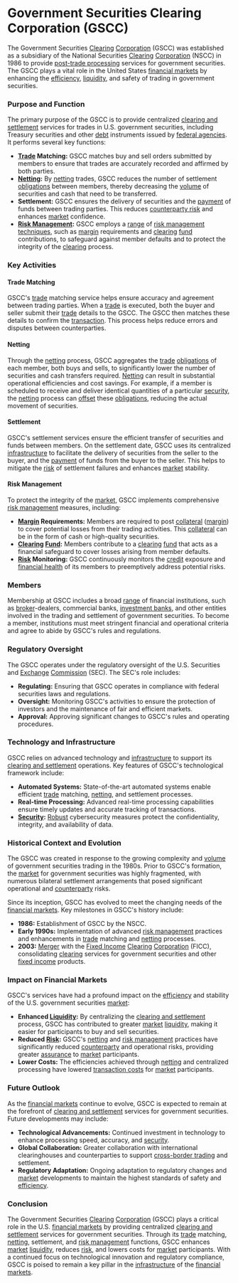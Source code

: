 # Government Securities Clearing Corporation (GSCC)

The Government Securities [Clearing](../c/clearing.md) [Corporation](../c/corporation.md) (GSCC) was established as a subsidiary of the National Securities [Clearing](../c/clearing.md) [Corporation](../c/corporation.md) (NSCC) in 1986 to provide [post-trade processing](../p/post-trade_processing.md) services for government securities. The GSCC plays a vital role in the United States [financial markets](../f/financial_market.md) by enhancing the [efficiency](../e/efficiency.md), [liquidity](../l/liquidity.md), and safety of trading in government securities.

### Purpose and Function

The primary purpose of the GSCC is to provide centralized [clearing and settlement](../c/clearing_and_settlement.md) services for trades in U.S. government securities, including Treasury securities and other [debt](../d/debt.md) instruments issued by [federal agencies](../f/federal_agencies.md). It performs several key functions:

- **[Trade](../t/trade.md) Matching:** GSCC matches buy and sell orders submitted by members to ensure that trades are accurately recorded and affirmed by both parties.
- **[Netting](../n/netting.md):** By [netting](../n/netting.md) trades, GSCC reduces the number of settlement [obligations](../o/obligation.md) between members, thereby decreasing the [volume](../v/volume.md) of securities and cash that need to be transferred.
- **Settlement:** GSCC ensures the delivery of securities and the [payment](../p/payment.md) of funds between trading parties. This reduces [counterparty risk](../c/counterparty_risk.md) and enhances [market](../m/market.md) confidence.
- **[Risk Management](../r/risk_management.md):** GSCC employs a [range](../r/range.md) of [risk management techniques](../r/risk_management_techniques.md), such as [margin](../m/margin.md) requirements and [clearing](../c/clearing.md) [fund](../f/fund.md) contributions, to safeguard against member defaults and to protect the integrity of the [clearing](../c/clearing.md) process.

### Key Activities

#### Trade Matching

GSCC's [trade](../t/trade.md) matching service helps ensure accuracy and agreement between trading parties. When a [trade](../t/trade.md) is executed, both the buyer and seller submit their [trade](../t/trade.md) details to the GSCC. The GSCC then matches these details to confirm the [transaction](../t/transaction.md). This process helps reduce errors and disputes between counterparties.

#### Netting

Through the [netting](../n/netting.md) process, GSCC aggregates the [trade](../t/trade.md) [obligations](../o/obligation.md) of each member, both buys and sells, to significantly lower the number of securities and cash transfers required. [Netting](../n/netting.md) can result in substantial operational efficiencies and cost savings. For example, if a member is scheduled to receive and deliver identical quantities of a particular [security](../s/security.md), the [netting](../n/netting.md) process can [offset](../o/offset.md) these [obligations](../o/obligation.md), reducing the actual movement of securities.

#### Settlement

GSCC's settlement services ensure the efficient transfer of securities and funds between members. On the settlement date, GSCC uses its centralized [infrastructure](../i/infrastructure.md) to facilitate the delivery of securities from the seller to the buyer, and the [payment](../p/payment.md) of funds from the buyer to the seller. This helps to mitigate the [risk](../r/risk.md) of settlement failures and enhances [market](../m/market.md) stability.

#### Risk Management

To protect the integrity of the [market](../m/market.md), GSCC implements comprehensive [risk management](../r/risk_management.md) measures, including:

- **[Margin](../m/margin.md) Requirements:** Members are required to post [collateral](../c/collateral.md) ([margin](../m/margin.md)) to cover potential losses from their trading activities. This [collateral](../c/collateral.md) can be in the form of cash or high-quality securities.
- **[Clearing](../c/clearing.md) [Fund](../f/fund.md):** Members contribute to a [clearing](../c/clearing.md) [fund](../f/fund.md) that acts as a financial safeguard to cover losses arising from member defaults.
- **[Risk](../r/risk.md) Monitoring:** GSCC continuously monitors the [credit](../c/credit.md) exposure and [financial health](../f/financial_health.md) of its members to preemptively address potential risks.

### Members

Membership at GSCC includes a broad [range](../r/range.md) of financial institutions, such as [broker](../b/broker.md)-dealers, commercial banks, [investment banks](../i/investment_bank_(ib).md), and other entities involved in the trading and settlement of government securities. To become a member, institutions must meet stringent financial and operational criteria and agree to abide by GSCC's rules and regulations.

### Regulatory Oversight

The GSCC operates under the regulatory oversight of the U.S. Securities and [Exchange](../e/exchange.md) [Commission](../c/commission.md) (SEC). The SEC's role includes:

- **Regulating:** Ensuring that GSCC operates in compliance with federal securities laws and regulations.
- **Oversight:** Monitoring GSCC's activities to ensure the protection of investors and the maintenance of fair and efficient markets.
- **Approval:** Approving significant changes to GSCC's rules and operating procedures.

### Technology and Infrastructure

GSCC relies on advanced technology and [infrastructure](../i/infrastructure.md) to support its [clearing and settlement](../c/clearing_and_settlement.md) operations. Key features of GSCC's technological framework include:

- **Automated Systems:** State-of-the-art automated systems enable efficient [trade](../t/trade.md) matching, [netting](../n/netting.md), and settlement processes.
- **Real-time Processing:** Advanced real-time processing capabilities ensure timely updates and accurate tracking of transactions.
- **[Security](../s/security.md):** [Robust](../r/robust.md) cybersecurity measures protect the confidentiality, integrity, and availability of data.

### Historical Context and Evolution

The GSCC was created in response to the growing complexity and [volume](../v/volume.md) of government securities trading in the 1980s. Prior to GSCC's formation, the [market](../m/market.md) for government securities was highly fragmented, with numerous bilateral settlement arrangements that posed significant operational and [counterparty](../c/counterparty.md) risks.

Since its inception, GSCC has evolved to meet the changing needs of the [financial markets](../f/financial_market.md). Key milestones in GSCC's history include:

- **1986:** Establishment of GSCC by the NSCC.
- **Early 1990s:** Implementation of advanced [risk management](../r/risk_management.md) practices and enhancements in [trade](../t/trade.md) matching and [netting](../n/netting.md) processes.
- **2003:** [Merger](../m/merger.md) with the [Fixed Income](../f/fixed_income.md) [Clearing](../c/clearing.md) [Corporation](../c/corporation.md) (FICC), consolidating [clearing](../c/clearing.md) services for government securities and other [fixed income](../f/fixed_income.md) products.

### Impact on Financial Markets

GSCC's services have had a profound impact on the [efficiency](../e/efficiency.md) and stability of the U.S. government securities [market](../m/market.md):

- **Enhanced [Liquidity](../l/liquidity.md):** By centralizing the [clearing and settlement](../c/clearing_and_settlement.md) process, GSCC has contributed to greater [market](../m/market.md) [liquidity](../l/liquidity.md), making it easier for participants to buy and sell securities.
- **Reduced [Risk](../r/risk.md):** GSCC's [netting](../n/netting.md) and [risk management](../r/risk_management.md) practices have significantly reduced [counterparty](../c/counterparty.md) and operational risks, providing greater [assurance](../a/assurance.md) to [market](../m/market.md) participants.
- **Lower Costs:** The efficiencies achieved through [netting](../n/netting.md) and centralized processing have lowered [transaction costs](../t/transaction_costs.md) for [market](../m/market.md) participants.

### Future Outlook

As the [financial markets](../f/financial_market.md) continue to evolve, GSCC is expected to remain at the forefront of [clearing and settlement](../c/clearing_and_settlement.md) services for government securities. Future developments may include:

- **Technological Advancements:** Continued investment in technology to enhance processing speed, accuracy, and [security](../s/security.md).
- **Global Collaboration:** Greater collaboration with international clearinghouses and counterparties to support [cross-border trading](../c/cross-border_trading.md) and settlement.
- **Regulatory Adaptation:** Ongoing adaptation to regulatory changes and [market](../m/market.md) developments to maintain the highest standards of safety and [efficiency](../e/efficiency.md).

### Conclusion

The Government Securities [Clearing](../c/clearing.md) [Corporation](../c/corporation.md) (GSCC) plays a critical role in the U.S. [financial markets](../f/financial_market.md) by providing centralized [clearing and settlement](../c/clearing_and_settlement.md) services for government securities. Through its [trade](../t/trade.md) matching, [netting](../n/netting.md), settlement, and [risk management](../r/risk_management.md) functions, GSCC enhances [market](../m/market.md) [liquidity](../l/liquidity.md), reduces [risk](../r/risk.md), and lowers costs for [market](../m/market.md) participants. With a continued focus on technological innovation and regulatory compliance, GSCC is poised to remain a key pillar in the [infrastructure](../i/infrastructure.md) of the [financial markets](../f/financial_market.md).